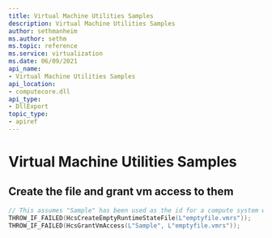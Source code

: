 ```yaml
---
title: Virtual Machine Utilities Samples
description: Virtual Machine Utilities Samples
author: sethmanheim
ms.author: sethm
ms.topic: reference
ms.service: virtualization
ms.date: 06/09/2021
api_name:
- Virtual Machine Utilities Samples
api_location:
- computecore.dll
api_type:
- DllExport
topic_type: 
- apiref
---
```

# Virtual Machine Utilities Samples

<a name = "CreateFilesGrantAccess"></a>
## Create the file and grant vm access to them

```cpp
// This assumes "Sample" has been used as the id for a compute system when created through HcsCreateComputeSystem
THROW_IF_FAILED(HcsCreateEmptyRuntimeStateFile(L"emptyfile.vmrs"));
THROW_IF_FAILED(HcsGrantVmAccess(L"Sample", L"emptyfile.vmrs"));
```
